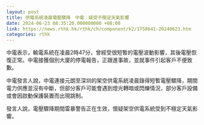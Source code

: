 ```yaml
---
layout: post
title: 供電系統凌晨電壓驟降　中電︰疑受不穩定天氣影響
date: 2024-06-23 08:35:20.000000000 +08:00
link: https://news.rthk.hk/rthk/ch/component/k2/1758641-20240623.htm
categories: rthk
---
```


中電表示，輸電系統在凌晨2時47分，曾經受很短暫的電壓波動影響，其後電壓恢復正常。中電接獲個別大廈的停電報告，正跟進事故，並就事件引起客戶不便致歉。

中電發言人說，中電連接元朗至深圳的架空供電系統凌晨錄得短暫電壓驟降，期間電力供應並沒有中斷，但部分客戶可能會遇到燈光轉暗或閃爍情況，部分客戶設備或會因啟動保護裝置而出現跳制。
 
發言人說，電壓驟降期間雷暴警告正在生效，懷疑架空供電系統受到不穩定天氣影響。
